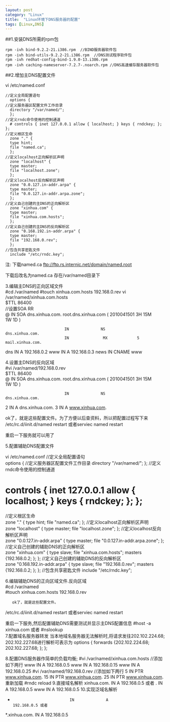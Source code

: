 ```yaml
---
layout: post
category: "Linux"
title:  "Linux环境下DNS服务器的配置"
tags: [Linux,DNS]
---
```

##1.安装DNS所需的rpm包

	rpm -ivh bind-9.2.2-21.i386.rpm  //BIND服务器软件包
	rpm -ivh bind-utils-9.2.2-21.i386.rpm  //DNS测试程序软件包
	rpm -ivh redhat-config-bind-1.9.0-13.i386.rpm
	rpm -ivh caching-nameserver-7.2.7-.noarch.rpm //DNS高速缓存服务器软件包
  
##2.增加主DNS配置文件
  
  vi /etc/named.conf

	//定义全局配置语句  
	  options {
	//定义服务器区配置文件工作目录
	  directory "/var/named/";
	  };
	//定义rndc命令使用的控制通道  
	  # controls { inet 127.0.0.1 allow { localhost; } keys { rndckey; }; };
	//定义根区生命  
	  zone "." {
	  type hint;
	  file "named.ca";
	  };
	//定义localhost正向解析区声明  
	  zone "localhost" {
	  type master;
	  file "localhost.zone";
	  };
	//定义localhost反向解析区声明  
	  zone "0.0.127.in-addr.arpa" {
	  type master;
	  file "0.0.127.in-addr.arpa.zone";
	  };
	//定义自己创建的主DNS的正向解析区  
	  zone "xinhua.com" {
	  type master;
	  file "xinhua.com.hosts";
	  };
	//定义自己创建的主DNS的反向解析区  
	  zone "0.168.192.in-addr.arpa" {
	  type master;
	  file "192.168.0.rev";
	  };
	//包含共享密匙文件
	  include "/etc/rndc.key";

注: 下载named.ca
   ftp://ftp.rs.internic.net/domain/named.root
  
  下载后改名为named.ca 存在/var/named目录下
  
  
3.编辑主DNS的正向区域文件  
       #cd /var/named
       #touch xinhua.com.hosts    192.168.0.rev
  vi /var/named/xinhua.com.hosts  
  $TTL     86400       
        //设置SOA RR      
         @                      IN               SOA           dns.xinhua.com.   root.dns.xinhua.com (
                                                                  2010041501
                                                                  3H
                                                                  15M                                                                         
                                                                       1W
                                                                 1D   )
  
                              IN              NS             dns.xinhua.com.
                              IN               MX             5           mail.xinhua.com.
  dns                      IN               A                192.168.0.2
  www                     IN                A                192.168.0.3
  news                     IN              CNAME       www
  
4.设置主DNS的反向区域  
#vi /var/named/192.168.0.rev  
  $TTL     86400            
         @                      IN               SOA           dns.xinhua.com.   root.dns.xinhua.com (
                                                                  2010041501
                                                                  3H
                                                                  15M                                                                         
                                                                       1W
                                                                 1D   )
  
                              IN              NS            dns.xinhua.com.
  2                          IN               A                dns.xinhua.com.
  3                         IN                A               www.xinhua.com.
  
  
  ok了，就是这些配置文件。为了方便以后查资料，所以把配置过程写下来
  /etc/rc.d/iinit.d/named restart   或者serviec   named      restart
  
  重启一下服务就可以用了

5.配置辅助DNS配置文件
  
  vi /etc/named.conf
//定义全局配置语句  
  options {
//定义服务器区配置文件工作目录
  directory "/var/named/";
  };
//定义rndc命令使用的控制通道  
  # controls { inet 127.0.0.1 allow { localhost; } keys { rndckey; }; };
//定义根区生命  
  zone "." {
  type hint;
  file "named.ca";
  };
//定义localhost正向解析区声明  
  zone "localhost" {
  type master;
  file "localhost.zone";
  };
//定义localhost反向解析区声明  
  zone "0.0.127.in-addr.arpa" {
  type master;
  file "0.0.127.in-addr.arpa.zone";
  };
//定义自己创建的辅助DNS的正向解析区  
  zone "xinhua.com" {
  type slave;
  file "xinhua.com.hosts";
       masters {192.168.0.2; };
  };
//定义自己创建的辅助DNS的反向解析区  
  zone "0.168.192.in-addr.arpa" {
  type slave;
  file "192.168.0.rev";
        masters {192.168.0.2; };
  };
//包含共享密匙文件
  include "/etc/rndc.key";

6.编辑辅助DNS的正向区域文件.反向区域  
#cd /var/named      
#touch xinhua.com.hosts    192.168.0.rev
  
       ok了，就是这些配置文件。
  /etc/rc.d/iinit.d/named restart   或者serviec   named      restart
  
  重启一下服务,然后配置辅助DNS需要测试并显示主DNS配置信息
      #host -a   xinhua.com             或者            #nslookup         
7.配置域名服务器转发
当本地域名服务器无法解析时,将请求发往202.102.224.68; 202.102.227.68进行解析可表示为
options {
              forwards   {202.102.224.68; 202.102.227.68; };
};

8.配置DNS服务器作简单的负载均衡;
#vi /var/named/xinhua.com.hosts
//添加如下两行
www              IN                A                      192.168.0.5
www              IN                A                      192.168.0.15
www              IN                A                      192.168.0.25
#vi /var/named/192.168.0.rev
//添加如下两行
5                IN                 PTR                      www.xinhua.com.
15              IN                 PTR                      www.xinhua.com.
25              IN                 PTR                      www.xinhua.com.
重新加载
#rndc reload
9.直接域名解析
xinhua.com.            IN                 A                      192.168.0.5 或者
.                               IN                A                      192.168.0.5
www                         IN                 A                       192.168.0.5
10.实现泛域名解析
*                              IN              A                192.168.0.5 或者
*.xinhua.com.          IN             A                 192.168.0.5